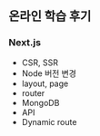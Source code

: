 ## 온라인 학습 후기

### Next.js

- CSR, SSR
- Node 버전 변경
- layout, page
- router
- MongoDB
- API
- Dynamic route
